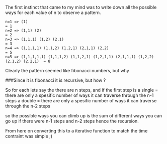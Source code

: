 The first instinct that came to my mind was to write down all the possible ways for each value of n to observe a pattern.

`n=1 => (1)                                                                          = 1`<br>
`n=2 => (1,1) (2)                                                                    = 2`<br>
`n=3 => (1,1,1) (1,2) (2,1)                                                          = 3`<br>
`n=4 => (1,1,1,1) (1,1,2) (1,2,1) (2,1,1) (2,2)                                      = 5`<br>
`n=5 => (1,1,1,1,1) (1,1,1,2) (1,1,2,1) (1,2,1,1) (2,1,1,1) (1,2,2) (2,1,2) (2,2,1)  = 8`<br>

Clearly the pattern seemed like fibonacci numbers, but why

###Since it is fibonacci it is recursive, but how ?

So for each lets say the there are n steps, and if the first step is
a single = there are only a spesific number of ways it can traverse through the n-1 steps 
a double = there are only a spesific number of ways it can traverse through the n-2 steps 

so the possible ways you can climb up is the sum of different ways you can go up if there were n-1 steps and n-2 steps
hence the recursion.

From here on converting this to a iterative function to match the time contraint was simple ;)